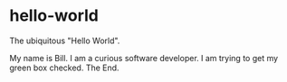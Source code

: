 hello-world
===========

The ubiquitous "Hello World".

My name is Bill. I am a curious software developer. I am trying to get my green box checked. The End.
